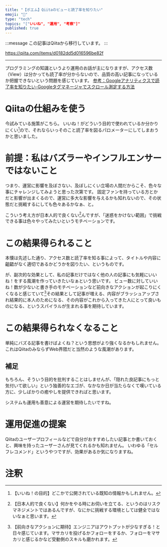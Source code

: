```yaml
---
title: "【ポエム】Qiitaのビューと読了率を知りたい"
emoji: "📝"
type: "tech"
topics: "["いいね", "運用", "考察"]"
published: true
---
```


:::message
この記事はQiitaから移行しています。
:::

https://qiita.com/items/d0182dd5d016596be82f

---

プログラミングの知識というより運用のお話が主になりますが、アクセス数（View）は分かっても読了率が分からないので、品質の高い記事になっているか把握できないという問題を感じています。
[参考：Googleアナリティクスで読了率を知りたい-Googleタグマネージャでスクロール測定する方法](https://croja.jp/knowledge/scroll-depth-googletagmanager)

# Qiitaの仕組みを使う
今試みている施策がこちら。
いいね！がどういう目的で使われているか分かりにくい[^1]ので、それならいっそのこと読了率を図るパロメーターにしてしまおうかと思いました。

# 前提：私はバズラーやインフルエンサーではないこと
つまり、運営に影響を及ぼさない、及ぼしにくい立場の人間だからこそ、色々な事にチャレンジしてみようと思った次第です。
固定ファンを持っている方とかだと影響が出まくるので、運営に多大な影響を与えるかも知れないので、その状態だと挑戦するにしても色々あるかなぁ、と。

こういう考え方が日本人的で良くない[^2]んですが、「迷惑をかけない範囲」で挑戦できる事は色々やってみたいというモチベーションです。

# この結果得られること
本懐は先述した通り、アクセス数と読了率を知る事によって、タイトルや内容に齟齬がなく適切であるかどうかを図りたい、というものです。

が、副次的な効果として、私の記事だけではなく他の人の記事にも気軽にいいね！をする風潮を作っていきたいなぁという思いです。
ビュー数に対していいね！数が少ないと書き手のモチベーションなど前向きなアクションが起こりにくくなると感じていて[^3]その結果として記事が増える、内容がブラッシュアップされ結果的に本人のためになる、その内容がこれから入ってきた人にとって良いものになる、というスパイラルが生まれる事を期待しています。

# この結果得られなくなること
単純にバズる記事を書けばよくね？という思想がより強くなるかもしれません。
これはQiitaのみならずWeb界隈だと当然のような風潮があります。

## 補足
もちろん、そういう目的を批判することはしませんが、「隠れた良記事にもっと気付いて欲しい」という独善的なエゴが、なかなか日が当たらなくて嘆いている方に、少しばかりの癒やしを提供できればと思います。

システムも運用も善意による運営を期待したいですね。

# 運用促進の提案
Qiitaのユーザープロフィールなどで自分がおすすめしたい記事とか書いておくと、興味を持ったユーザーさんが見てくれるかも知れません。
いわゆる「セルフレコメンド」というやつですが、効果があるか気になりますね。

# 注釈
[^1]: 【いいね！の目的】どこかで公開されている既知の情報かもしれません。
[^2]: 【日本人的で良くない】何かをやる時にお伺いを立てる、というのはリスクマネジメントではあるんですが、なにかに挑戦する環境としては健全ではないなぁと思います。
[^3]: 【前向きなアクションに期待】エンジニアはアウトプットが少なすぎる！と日々感じています。マサカリを投げるかフォローをするか、フォローをマサカリと感じるかなど受動側のスキルも磨かれます。

